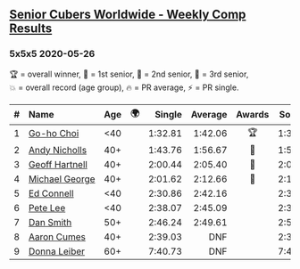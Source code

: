 <style>table {white-space: nowrap;}</style>
<link rel="stylesheet" type="text/css" href="/scw-comp/css/flags.css" />

## [Senior Cubers Worldwide - Weekly Comp Results](/scw-comp/results/)
### 5x5x5 2020-05-26

<span style="white-space: nowrap;">🏆 = overall winner</span>, <span style="white-space: nowrap;">🥇 = 1st senior</span>, <span style="white-space: nowrap;">🥈 = 2nd senior</span>, <span style="white-space: nowrap;">🥉 = 3rd senior</span>, <span style="white-space: nowrap;">💥 = overall record (age group)</span>, <span style="white-space: nowrap;">🔥 = PR average</span>, <span style="white-space: nowrap;">⚡ = PR single</span>.

| # | Name | Age | 🌍 | Single | Average | Awards | Solve 1 | Solve 2 | Solve 3 | Solve 4 | Solve 5 | Video |
| :--: | :-- | :--: | :--: | --: | --: | :--: | --: | --: | --: | --: | --: | :-- |
| 1 | [Go-ho Choi](../../persons/go_ho_choi/555.md) | <40 | <i class="flag flag-KR" /> | 1:32.81 | 1:42.06 | 🏆 | 1:38.92 | 1:32.81 | 1:53.05 | 2:03.43 | 1:34.22 | [Desktop](https://www.facebook.com/events/637852836799991/permalink/641459166439358) / [Mobile](https://m.facebook.com/events/637852836799991?view=permalink&id=641459166439358) |
| 2 | [Andy Nicholls](../../persons/andy_nicholls/555.md) | 40+ | <i class="flag flag-GB" /> | 1:43.76 | 1:56.67 | 🥇 | 1:55.88 | 1:43.76 | 1:54.78 | 1:59.34 | 1:59.79 | [Desktop](https://www.facebook.com/events/637852836799991/permalink/639280209990587) / [Mobile](https://m.facebook.com/events/637852836799991?view=permalink&id=639280209990587) |
| 3 | [Geoff Hartnell](../../persons/geoff_hartnell/555.md) | 40+ | <i class="flag flag-GB" /> | 2:00.44 | 2:05.40 | 🥈 | 2:00.44 | 2:07.40 | 2:03.58 | 2:05.46 | 2:07.15 | [Desktop](https://www.facebook.com/events/637852836799991/permalink/639012983350643) / [Mobile](https://m.facebook.com/events/637852836799991?view=permalink&id=639012983350643) |
| 4 | [Michael George](../../persons/michael_george/555.md) | 40+ | <i class="flag flag-GB" /> | 2:01.62 | 2:12.66 | 🥉 | 2:13.73 | 2:01.62 | 2:08.29 | 2:15.96 | 2:17.60 | [Desktop](https://www.facebook.com/events/637852836799991/permalink/641058739812734) / [Mobile](https://m.facebook.com/events/637852836799991?view=permalink&id=641058739812734) |
| 5 | [Ed Connell](../../persons/ed_connell/555.md) | <40 | <i class="flag flag-IE" /> | 2:30.86 | 2:42.16 |  | 2:30.86 | 2:41.84 | 2:53.77 | DNS | DNS | [Desktop](https://www.facebook.com/events/637852836799991/permalink/640338936551381) / [Mobile](https://m.facebook.com/events/637852836799991?view=permalink&id=640338936551381) |
| 6 | [Pete Lee](../../persons/pete_lee/555.md) | <40 | <i class="flag flag-GB" /> | 2:38.07 | 2:45.09 |  | 2:38.07 | 2:52.01 | 2:45.19 | DNS | DNS | [Desktop](https://www.facebook.com/events/637852836799991/permalink/639204779998130) / [Mobile](https://m.facebook.com/events/637852836799991?view=permalink&id=639204779998130) |
| 7 | [Dan Smith](../../persons/dan_smith/555.md) | 50+ | <i class="flag flag-US" /> | 2:46.24 | 2:49.61 |  | 2:54.07 | 2:48.51 | 2:46.24 | DNS | DNS | [Desktop](https://www.facebook.com/events/637852836799991/permalink/641464449772163) / [Mobile](https://m.facebook.com/events/637852836799991?view=permalink&id=641464449772163) |
| 8 | [Aaron Cumes](../../persons/aaron_cumes/555.md) | 40+ | <i class="flag flag-GB" /> | 2:39.03 | DNF |  | 2:39.03 | DNS | DNS | DNS | DNS | [Desktop](https://www.facebook.com/events/637852836799991/permalink/638981980020410) / [Mobile](https://m.facebook.com/events/637852836799991?view=permalink&id=638981980020410) |
| 9 | [Donna Leiber](../../persons/donna_leiber/555.md) | 60+ | <i class="flag flag-US" /> | 7:40.73 | DNF |  | 7:40.73 | 7:52.97 | DNS | DNS | DNS | [Desktop](https://www.facebook.com/events/637852836799991/permalink/640054219913186) / [Mobile](https://m.facebook.com/events/637852836799991?view=permalink&id=640054219913186) |

<!-- Global site tag (gtag.js) - Google Analytics -->
<script async src="https://www.googletagmanager.com/gtag/js?id=UA-86348435-3"></script>
<script>window.dataLayer = window.dataLayer || []; function gtag() {dataLayer.push(arguments);} gtag('js', new Date()); gtag('config', 'UA-86348435-3');</script>
